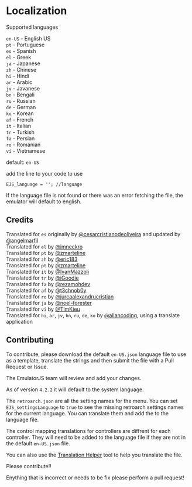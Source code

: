 # Localization

Supported languages

`en-US` - English US<br>
`pt` - Portuguese<br>
`es` - Spanish<br>
`el` - Greek<br>
`ja` - Japanese<br>
`zh` - Chinese<br>
`hi` - Hindi<br>
`ar` - Arabic<br>
`jv` - Javanese<br>
`bn` - Bengali<br>
`ru` - Russian<br>
`de` - German<br>
`ko` - Korean<br>
`af` - French<br>
`it` - Italian<br>
`tr` - Turkish<br>
`fa` - Persian<br>
`ro` - Romanian<br>
`vi` - Vietnamese<br>

default: `en-US`

add the line to your code to use

```
EJS_language = ''; //language
```

If the language file is not found or there was an error fetching the file, the emulator will default to english.

## Credits

Translated for `es` originally by [@cesarcristianodeoliveira](https://github.com/cesarcristianodeoliveira) and updated by [@angelmarfil](https://github.com/angelmarfil) <br>
Translated for `el` by [@imneckro](https://github.com/imneckro) <br>
Translated for `pt` by [@zmarteline](https://github.com/zmarteline)<br>
Translated for `zh` by [@eric183](https://github.com/eric183)<br>
Translated for `pt` by [@zmarteline](https://github.com/zmarteline) <br>
Translated for `it` by [@IvanMazzoli](https://github.com/IvanMazzoli) <br>
Translated for `tr` by [@iGoodie](https://github.com/iGoodie) <br>
Translated for `fa` by [@rezamohdev](https://github.com/rezamohdev) <br>
Translated for `af` by [@t3chnob0y](https://github.com/t3chnob0y) <br>
Translated for `ro` by [@jurcaalexandrucristian](https://github.com/jurcaalexandrucristian) <br>
Translated for `ja` by [@noel-forester](https://github.com/noel-forester) <br>
Translated for `vi` by [@TimKieu](https://github.com/TimKieu) <br>
Translated for `hi`, `ar`, `jv`, `bn`, `ru`, `de`, `ko` by [@allancoding](https://github.com/allancoding), using a translate application <br>

## Contributing

To contribute, please download the default `en-US.json` language file to use as a template, translate the strings and then submit the file with a Pull Request or Issue.

The EmulatorJS team will review and add your changes.

As of version `4.2.2` it will default to the system language.

The `retroarch.json` are all the setting names for the menu. You can set `EJS_settingsLanguage` to `true` to see the missing retroarch settings names for the current language. You can translate them and add the to the language file.

The control mapping translations for controllers are diffrent for each controller. They will need to be added to the language file if they are not in the default `en-US.json` file.

You can also use the [Translation Helper](https://emulatorjs.org/translate) tool to help you translate the file.

Please contribute!!

Enything that is incorrect or needs to be fix please perform a pull request!
